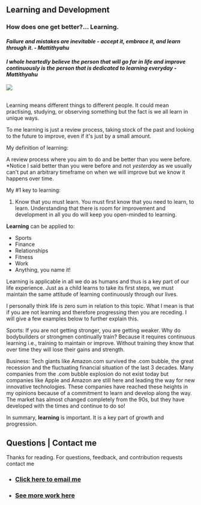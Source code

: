 ## **Learning and Development**
### How does one get better?... Learning. 

#### *Failure and mistakes are inevitable - accept it, embrace it, and learn through it. - Mattithyahu* 
#### *I whole heartedly believe the person that will go far in life and improve continuously is the person that is dedicated to learning everyday - Mattithyahu* 

<img src="images/books.jpg"/>

<br>
<br>

Learning means different things to different people. It could mean practising, studying, or observing something but the fact is we all learn in unique ways. 

To me learning is just a review process, taking stock of the past and looking to the future to improve, even if it's just by a small amount. 

My definition of learning: 

A review process where you aim to do and be better than you were before. 
*Notice I said better than you were before and not *yesterday* as we usually can't put an arbitrary timeframe on when we will improve but we know it happens over time. 

My #1 key to learning: 

1. Know that you must learn. 
You must first know that you need to learn, to learn. Understanding that there is room for improvement and development in all you do will keep you open-minded to learning. 

**Learning** can be applied to:
*   Sports
*   Finance
*   Relationships
*   Fitness
*   Work
*   Anything, you name it! 

Learning is applicable in all we do as humans and thus is a key part of our life experience. Just as a child learns to take its first steps, we must maintain the same attitude of learning continuously through our lives. 

I personally think life is zero sum in relation to this topic. What I mean is that if you are not learning and therefore progressing then you are receding. I will give a few examples below to further explain this. 

Sports: If you are not getting stronger, you are getting weaker. Why do bodybuilders or strongmen continually train? Because it requires continuous learning i.e., training to maintain or improve. Without training they know that over time they will lose their gains and strength. 

Business: Tech giants like Amazon.com survived the .com bubble, the great recession and the fluctuating financial situation of the last 3 decades. Many companies from the .com bubble explosion do not exist today but companies like Apple and Amazon are still here and leading the way for new innovative technologies. These companies have reached these heights in my opinions because of a commitment to learn and develop along the way. The market has almost changed completely from the 90s, but they have developed with the times and continue to do so! 

In summary, **learning** is important. It is a key part of growth and progression. 

## Questions | Contact me 
Thanks for reading.
For questions, feedback, and contribution requests contact me
* ### [Click here to email me](mailto:contactmattithyahu@gmail.com) 
* ### [See more work here](https://mattithyahudata.github.io/)


